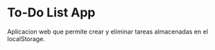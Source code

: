 # To-Do List App
 Aplicacion web que permite crear y eliminar tareas almacenadas en el localStorage.